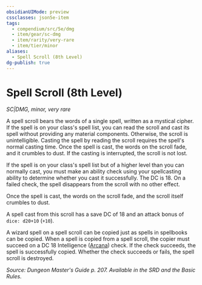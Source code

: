 ```yaml
---
obsidianUIMode: preview
cssclasses: json5e-item
tags:
  - compendium/src/5e/dmg
  - item/gear/sc-dmg
  - item/rarity/very-rare
  - item/tier/minor
aliases:
  - Spell Scroll (8th Level)
dg-publish: true
---
```

# Spell Scroll (8th Level)
*SC|DMG, minor, very rare*  


A spell scroll bears the words of a single spell, written as a mystical cipher. If the spell is on your class's spell list, you can read the scroll and cast its spell without providing any material components. Otherwise, the scroll is unintelligible. Casting the spell by reading the scroll requires the spell's normal casting time. Once the spell is cast, the words on the scroll fade, and it crumbles to dust. If the casting is interrupted, the scroll is not lost.

If the spell is on your class's spell list but of a higher level than you can normally cast, you must make an ability check using your spellcasting ability to determine whether you cast it successfully. The DC is 18. On a failed check, the spell disappears from the scroll with no other effect.

Once the spell is cast, the words on the scroll fade, and the scroll itself crumbles to dust.

A spell cast from this scroll has a save DC of 18 and an attack bonus of `dice: d20+10` (`+10`).

A wizard spell on a spell scroll can be copied just as spells in spellbooks can be copied. When a spell is copied from a spell scroll, the copier must succeed on a DC 18 Intelligence ([Arcana](/3-Mechanics/CLI/rules/skills.md#Arcana)) check. If the check succeeds, the spell is successfully copied. Whether the check succeeds or fails, the spell scroll is destroyed.

*Source: Dungeon Master's Guide p. 207. Available in the SRD and the Basic Rules.*